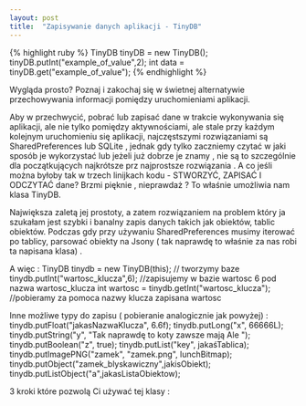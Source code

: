 ```yaml
---
layout: post
title:  "Zapisywanie danych aplikacji - TinyDB"
---
```

{% highlight ruby %}
TinyDB tinyDB = new TinyDB();
tinyDB.putInt("example_of_value",2);
int data = tinyDB.get("example_of_value");
{% endhighlight %}

Wygląda prosto? Poznaj i zakochaj się w świetnej alternatywie przechowywania informacji pomiędzy uruchomieniami aplikacji.

Aby w przechwycić, pobrać lub zapisać dane w trakcie wykonywania się aplikacji, ale nie tylko pomiędzy aktywnościami, ale stale przy każdym kolejnym uruchomieniu się aplikacji, najczęstszymi rozwiązaniami są SharedPreferences lub SQLite , jednak gdy tylko zaczniemy czytać w jaki sposób je wykorzystać lub jeżeli już dobrze je znamy , nie są to szczególnie dla początkujących  najkrótsze  prz najprostsze rozwiązania . A co jeśli można byłoby tak w trzech linijkach kodu - STWORZYĆ, ZAPISAĆ I ODCZYTAĆ dane? Brzmi pięknie , nieprawdaż ? To właśnie umożliwia nam klasa TinyDB.

Największa zaletą jej prostoty, a zatem rozwiązaniem na problem który ja szukałam jest szybki i banalny  zapis danych takich jak obiektów, tablic obiektów. Podczas gdy przy używaniu SharedPreferences musimy iterować po tablicy, parsować obiekty na Jsony ( tak naprawdę to właśnie za nas robi ta napisana klasa) .

A więc :
TinyDB tinydb = new TinyDB(this); // tworzymy baze
tinydb.putInt("wartosc_klucza",6); //zapisujemy w bazie wartosc 6 pod nazwa wartosc_klucza
int wartosc = tinydb.getInt("wartosc_klucza"); //pobieramy za pomoca nazwy klucza zapisana wartosc

Inne możliwe typy do zapisu ( pobieranie analogicznie jak powyżej) :
tinydb.putFloat("jakasNazwaKlucza", 6.6f);
tinydb.putLong("x", 66666L);
tinydb.putString("y", "Tak naprawdę to koty zawsze mają Ale ");
tinydb.putBoolean("z", true);
tinydb.putList("key", jakaśTablica);
tinydb.putImagePNG("zamek", "zamek.png", lunchBitmap);
tinydb.putObject("zamek_blyskawiczny",jakisObiekt);
tinydb.putListObject("a",jakasListaObiektow);

3 kroki które pozwolą Ci używać tej klasy :
